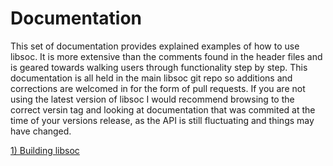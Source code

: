 # Documentation

This set of documentation provides explained examples of how to use libsoc. It is more extensive than the comments found in the header files and is geared towards walking users through functionality step by step. This documentation is all held in the main libsoc git repo so additions and corrections are welcomed in for the form of pull requests. If you are not using the latest version of libsoc I would recommend browsing to the correct versin tag and looking at documentation that was commited at the time of your versions release, as the API is still fluctuating and things may have changed.

[1) Building libsoc](building_libsoc.md)

